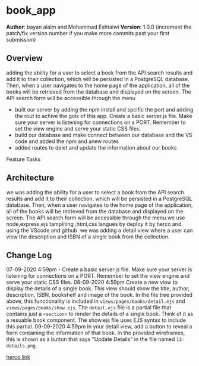 # book_app

**Author**: bayan alalm and Mohammad Eshtaiwi
**Version**: 1.0.0 (increment the patch/fix version number if you make more commits past your first submission)

## Overview

adding the ability for a user to select a book from the API search results and add it to their collection, which will be persisted in a PostgreSQL database. Then, when a user navigates to the home page of the application, all of the books will be retrieved from the database and displayed on the screen. The API search form will be accessible through the menu

<!-- What are the steps that a user must take in order to build this app on their own machine and get it running? -->

-   built our server by adding the npm install and spcific the port and adding the rout to achive the gols of this app. Create a basic server.js file. Make sure your server is listening for connections on a PORT. Remember to set the view engine and serve your static CSS files.
-   build our database and make connect between our database and the VS code and added the npm and anew routes
-   added routes to delet and update the information about our books

Feature Tasks

## Architecture

we was adding the ability for a user to select a book from the API search results and add it to their collection, which will be persisted in a PostgreSQL database. Then, when a user navigates to the home page of the application, all of the books will be retrieved from the database and displayed on the screen. The API search form will be accessible through the menu.we use node,express,ejs tampliting ,html,css langues by deploy it by herco and using the VScode and github
​
we was adding a detail view where a user can view the description and ISBN of a single book from the collection.

## Change Log

07-09-2020 4:59pm - Create a basic server.js file. Make sure your server is listening for connections on a PORT. Remember to set the view engine and serve your static CSS files.
08-09-2020 4:59pm Create a new view to display the details of a single book. This view should show the title, author, description, ISBN, bookshelf and image of the book. In the file tree provided above, this functionality is included in `views/pages/books/detail.ejs` and `views/pages/books/show.ejs`. The `detail.ejs` file is a partial file that contains just a `<section>` to render the details of a single book. Think of it as a resuable book component. The show.ejs file uses EJS syntax to include this partial.
09-09-2020 4:59pm In your detail view, add a button to reveal a form containing the information of that book. In the provided wireframes, this is shown as a button that says "Update Details" in the file named `13-details.png`.

[herco link](https://me-moh-booklist.herokuapp.com/)

```

```
